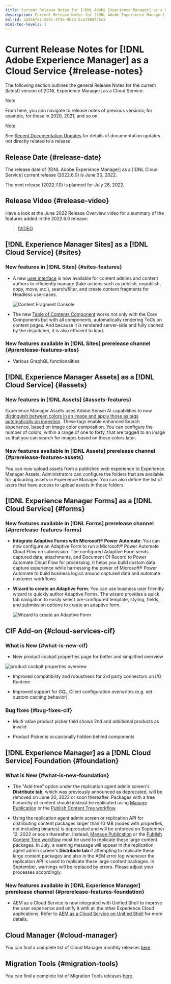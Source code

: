 ```yaml
---
title: Current Release Notes for [!DNL Adobe Experience Manager] as a Cloud Service.
description: Current Release Notes for [!DNL Adobe Experience Manager] as a Cloud Service.
exl-id: a2d56721-502c-4f4e-9b72-5ca790df75c5
mini-toc-levels: 1
---
```


# Current Release Notes for [!DNL Adobe Experience Manager] as a Cloud Service {#release-notes}

The following section outlines the general Release Notes for the current (latest) version of [!DNL Experience Manager] as a Cloud Service.

>[!NOTE]
>
>From here, you can navigate to release notes of previous versions; for example, for those in 2020, 2021, and so on.

>[!NOTE]
>
>See [Recent Documentation Updates](https://experienceleague.adobe.com/docs/experience-manager-release-information/aem-release-updates/doc-updates/documentation-updates.html) for details of documentation updates not directly related to a release.

## Release Date {#release-date}

The release date of [!DNL Adobe Experience Manager] as a [!DNL Cloud Service] current release (2022.6.0) is June 30, 2022.

The next release (2022.7.0) is planned for July 28, 2022.

## Release Video {#release-video}

Have a look at the June 2022 Release Overview video for a summary of the features added in the 2022.6.0 release:

>[!VIDEO](https://video.tv.adobe.com/v/343321/?quality=12)

## [!DNL Experience Manager Sites] as a [!DNL Cloud Service] {#sites}

### New features in [!DNL Sites] {#sites-features}

* A new [user interface](/help/headless/content-fragments/content-fragment-console.md) is now available for content admins and content authors to efficiently manage (take actions such as publish, unpublish, copy, move, etc.), search/filter, and create content fragments for Headless use-cases.

    ![Content Fragment Console](/help/release-notes/assets/cf-ui.png)

* The new [Table of Contents Component](https://experienceleague.adobe.com/docs/experience-manager-core-components/using/components/tableofcontents.html) works not only with the Core Components but with all components, automatically rendering ToCs on content pages. And because it is rendered server-side and fully cached by the dispatcher, it is also efficient to load.

### New features available in [!DNL Sites] prerelease channel {#prerelease-features-sites}

* Various GraphQL functionalities


## [!DNL Experience Manager Assets] as a [!DNL Cloud Service] {#assets}

### New features in [!DNL Assets] {#assets-features}

Experience Manager Assets uses Adobe Sensei AI capabilities to now [distinguish between colors in an image and apply those as tags automatically on ingestion](../../assets/color-tag-images.md). These tags enable enhanced Search experience, based on image color composition. You can configure the number of colors, within a range of one to forty, that are tagged to an image so that you can search for images based on those colors later.


### New features available in [!DNL Assets] prerelease channel {#prerelease-features-assets}

You can now upload assets from a published web experience to Experience Manager Assets. Administrators can configure the folders that are available for uploading assets in Experience Manager. You can also define the list of users that have access to upload assets in those folders.


## [!DNL Experience Manager Forms] as a [!DNL Cloud Service] {#forms}

### New features available in [!DNL Forms] prerelease channel {#prerelease-features-forms}

* **Integrate Adaptive Forms with Microsoft® Power Automate**: You can now configure an Adaptive Form to run a Microsoft® Power Automate Cloud Flow on submission. The configured Adaptive Form sends captured data, attachments, and Document Of Record to Power Automate Cloud Flow for processing. It helps you build custom data capture experience while harnessing the power of Microsoft® Power Automate to build business logics around captured data and automate customer workflows.

* **Wizard to create an Adaptive Form**: You can use business user friendly wizard to quickly author Adaptive Forms. The wizard provides a quick tab navigation to easily select pre-configured template, styling, fields, and submission options to create an adaptive form.

    ![Wizard to create an Adaptive Form](/help/release-notes/assets/wizard.png)

## CIF Add-on {#cloud-services-cif}

### What is New {#what-is-new-cif}

* New product cockpit properties page for better and simplified overview

 ![product cockpit properties overview](/help/assets/CIF/product_cockpit_properties_overview.png)

* Improved compatibility and robustness for 3rd party connectors on I/O Runtime

* Improved support for GQL Client configuration overwrites (e.g. set custom caching behavior)

### Bug fixes {#bug-fixes-cif}

* Multi value product picker field shows 2nd and additional products as invalid

* Product Picker is occasionally hidden behind components

## [!DNL Experience Manager] as a [!DNL Cloud Service] Foundation {#foundation}

### What is New {#what-is-new-foundation}

*  The "Add tree” option under the replication agent admin screen's **Distribute tab**, which was previously announced as deprecated, will be removed on June 20, 2022 or soon thereafter. Packages with a tree hierarchy of content should instead be replicated using [Manage Publication](/help/operations/replication.md#manage-publication) or the [Publish Content Tree workflow](/help/operations/replication.md#publish-content-tree-workflow).

*  Using the replication agent admin screen or replication API for distributing content packages larger than 10 MB (nodes with properties, not including binaries) is deprecated and will be enforced on September 12, 2022 or soon thereafter. Instead, [Manage Publication](/help/operations/replication.md#manage-publication) or the [Publish Content Tree workflow](/help/operations/replication.md#publish-content-tree-workflow) must be used to replicate these large content packages. In July, a warning message will appear in the  replication agent admin screen's **Distribute tab** if attempting to replicate these large content packages and also in the AEM error log whenever the replication API is used to replicate these large content packages. In September, warnings will be replaced by errors. Please adjust your processes accordingly.

### New features available in [!DNL Experience Manager] prerelease channel {#prerelease-features-foundation}

* AEM as a Cloud Service is now integrated with Unified Shell to improve the user experience and unify it with all the other Experience Cloud applications. Refer to [AEM as a Cloud Service on Unified Shell](/help/overview/aem-cloud-service-on-unified-shell.md) for more details.


## Cloud Manager {#cloud-manager}

You can find a complete list of Cloud Manager monthly releases [here](/help/implementing/cloud-manager/release-notes-cloud-manager/release-notes-cm-current.md).

## Migration Tools {#migration-tools}

You can find a complete list of Migration Tools releases [here](/help/journey-migration/release-notes/release-notes-migration-tools-current.md).
